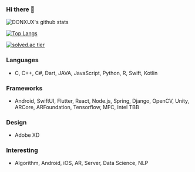 ### Hi there 👋

![DONXUX's github stats](https://github-readme-stats.vercel.app/api?username=DONXUX&show_icons=true)

[![Top Langs](https://github-readme-stats.vercel.app/api/top-langs/?username=DONXUX&layout=compact)](https://github.com/DONXUX/)

[![solved.ac tier](http://mazassumnida.wtf/api/generate_badge?boj=ldu2175)](https://solved.ac/ldu2175)

### Languages
 - C, C++, C#, Dart, JAVA, JavaScript, Python, R, Swift, Kotlin

### Frameworks
 - Android, SwiftUI, Flutter, React, Node.js, Spring, Django, OpenCV, Unity, ARCore, ARFoundation, Tensorflow, MFC, Intel TBB

### Design
 - Adobe XD

### Interesting
 - Algorithm, Android, iOS, AR, Server, Data Science, NLP

<!--
**DONXUX/DONXUX** is a ✨ _special_ ✨ repository because its `README.md` (this file) appears on your GitHub profile.

Here are some ideas to get you started:

- 🔭 I’m currently working on ...
- 🌱 I’m currently learning ...
- 👯 I’m looking to collaborate on ...
- 🤔 I’m looking for help with ...
- 💬 Ask me about ...
- 📫 How to reach me: ...
- 😄 Pronouns: ...
- ⚡ Fun fact: ...
-->
